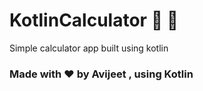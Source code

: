 # KotlinCalculator :tada: :rocket:
Simple calculator app built using kotlin






### Made with ❤ by Avijeet , using Kotlin
